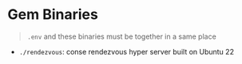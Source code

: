 

# Gem Binaries

> `.env` and these binaries must be together in a same place

* `./rendezvous`: conse rendezvous hyper server built on Ubuntu 22
